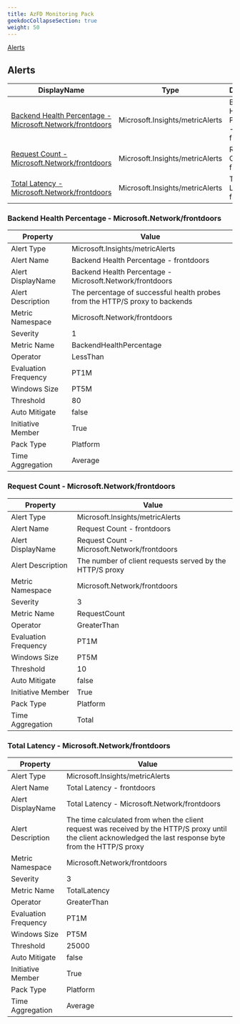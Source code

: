```yaml
---
title: AzFD Monitoring Pack
geekdocCollapseSection: true
weight: 50
---
```

[Alerts](#alerts)

## Alerts
|DisplayName|Type|Description|
|---|---|---|
|[Backend Health Percentage - Microsoft.Network/frontdoors](#backend-health-percentage---microsoftnetworkfrontdoors)|Microsoft.Insights/metricAlerts|Backend Health Percentage - frontdoors|
|[Request Count - Microsoft.Network/frontdoors](#request-count---microsoftnetworkfrontdoors)|Microsoft.Insights/metricAlerts|Request Count - frontdoors|
|[Total Latency - Microsoft.Network/frontdoors](#total-latency---microsoftnetworkfrontdoors)|Microsoft.Insights/metricAlerts|Total Latency - frontdoors|
### Backend Health Percentage - Microsoft.Network/frontdoors

|Property | Value |
|---|---|
|Alert Type                    | Microsoft.Insights/metricAlerts |
|Alert Name                    |Backend Health Percentage - frontdoors|
|Alert DisplayName             |Backend Health Percentage - Microsoft.Network/frontdoors| |
|Alert Description             |The percentage of successful health probes from the HTTP/S proxy to backends| |
|Metric Namespace             |Microsoft.Network/frontdoors| |
|Severity                    |1| |
|Metric Name                  |BackendHealthPercentage| |
|Operator                     |LessThan| |
|Evaluation Frequency       |PT1M| |
|Windows Size                |PT5M| |
|Threshold                 |80| |
|Auto Mitigate              |false| |
|Initiative Member             |True| |
|Pack Type                     |Platform| |
|Time Aggregation              |Average| |
### Request Count - Microsoft.Network/frontdoors

|Property | Value |
|---|---|
|Alert Type                    | Microsoft.Insights/metricAlerts |
|Alert Name                    |Request Count - frontdoors|
|Alert DisplayName             |Request Count - Microsoft.Network/frontdoors| |
|Alert Description             |The number of client requests served by the HTTP/S proxy| |
|Metric Namespace             |Microsoft.Network/frontdoors| |
|Severity                    |3| |
|Metric Name                  |RequestCount| |
|Operator                     |GreaterThan| |
|Evaluation Frequency       |PT1M| |
|Windows Size                |PT5M| |
|Threshold                 |10| |
|Auto Mitigate              |false| |
|Initiative Member             |True| |
|Pack Type                     |Platform| |
|Time Aggregation              |Total| |
### Total Latency - Microsoft.Network/frontdoors

|Property | Value |
|---|---|
|Alert Type                    | Microsoft.Insights/metricAlerts |
|Alert Name                    |Total Latency - frontdoors|
|Alert DisplayName             |Total Latency - Microsoft.Network/frontdoors| |
|Alert Description             |The time calculated from when the client request was received by the HTTP/S proxy until the client acknowledged the last response byte from the HTTP/S proxy| |
|Metric Namespace             |Microsoft.Network/frontdoors| |
|Severity                    |3| |
|Metric Name                  |TotalLatency| |
|Operator                     |GreaterThan| |
|Evaluation Frequency       |PT1M| |
|Windows Size                |PT5M| |
|Threshold                 |25000| |
|Auto Mitigate              |false| |
|Initiative Member             |True| |
|Pack Type                     |Platform| |
|Time Aggregation              |Average| |
